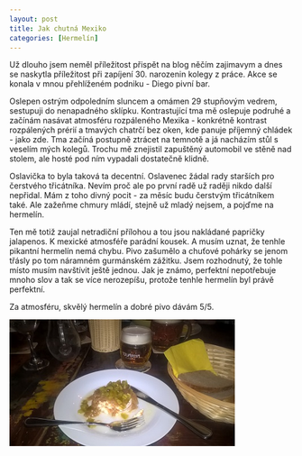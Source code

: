 ```yaml
---
layout: post
title: Jak chutná Mexiko
categories: [Hermelín]
---
```

Už dlouho jsem neměl příležitost přispět na blog něčím zajimavym a dnes se naskytla příležitost při zapíjení 30. narozenin kolegy z práce. Akce se konala v mnou přehlíženém podniku - Diego pivní bar. 

Oslepen ostrým odpoledním sluncem a omámen 29 stupňovým vedrem, sestupuji do nenapadného sklípku. Kontrastující tma mě oslepuje podruhé a začínám nasávat atmosféru rozpáleného Mexika - konkrétně kontrast rozpálených prérií a tmavých chatrčí bez oken, kde panuje příjemný chládek - jako zde. Tma začíná postupně ztrácet na temnotě a já nacházím stůl s veselím mých kolegů.  Trochu mě znejistil zapuštěný automobil ve stěně nad stolem, ale hosté pod ním vypadali dostatečně klidně.

Oslavička to byla taková ta decentní. Oslavenec žádal rady starších pro čerstvého třicátníka. Nevím proč ale po první radě už raději nikdo další nepřidal. Mám z toho divný pocit - za měsíc budu čerstvým třicátníkem také. Ale zažeňme chmury mládí, stejně už mladý nejsem, a pojďme na hermelín.

Ten mě totiž zaujal netradiční přílohou a tou jsou nakládané papričky jalapenos. K mexické atmosféře parádní kousek. A musím uznat, že tenhle pikantní hermelín nemá chybu. Pivo zašumělo a chuťové pohárky se jenom třásly po tom náramném gurmánském zážitku. Jsem rozhodnutý, že tohle místo musím navštívit ještě jednou. Jak je známo, perfektní nepotřebuje mnoho slov a tak se více nerozepíšu, protože tenhle hermelín byl právě perfektní.

Za atmosféru, skvělý hermelín a dobré pivo dávám 5/5.

![Hermelín po mexicku](/images/posts/2017-06-12-jak-chutna-mexiko/hermelin_mexiko.jpg)
